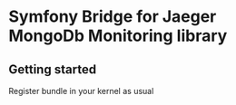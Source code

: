 # Symfony Bridge for Jaeger MongoDb Monitoring library

## Getting started
Register bundle in your kernel as usual
